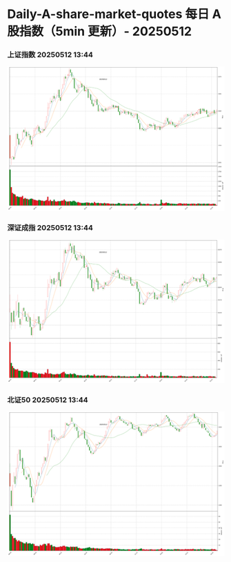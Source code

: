 
# Daily-A-share-market-quotes 每日 A 股指数（5min 更新）- 20250512

### 上证指数 20250512 13:44
![](./fig/2025/5/20250512-sh000001.png)

### 深证成指 20250512 13:44
![](./fig/2025/5/20250512-sz399001.png)

### 北证50 20250512 13:44
![](./fig/2025/5/20250512-bj899050.png)
